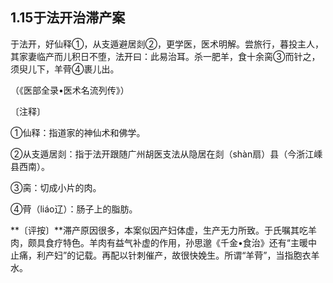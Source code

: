 ## 1.15于法开治滞产案

于法开，好仙释①，从支遁避居剡②，更学医，医术明解。尝旅行，暮投主人，其家妻临产而儿积日不堕，法开曰：此易治耳。杀一肥羊，食十余脔③而针之，须臾儿下，羊䒿④裹儿出。

（《医部全录•医术名流列传》）

〔注释〕

①仙释：指道家的神仙术和佛学。

②从支遁居剡：指于法开跟随广州胡医支法从隐居在剡（shàn扇）县（今浙江嵊县西南）。

③脔：切成小片的肉。

④䒿（liáo辽）：肠子上的脂肪。

**〔评按〕**滞产原因很多，本案似因产妇体虚，生产无力所致。于氏嘱其吃羊肉，颇具食疗特色。羊肉有益气补虚的作用，孙思邈《千金•食治》还有“主暖中止痛，利产妇”的记载。再配以针刺催产，故很快娩生。所谓“羊䒿”，当指胞衣羊水。
